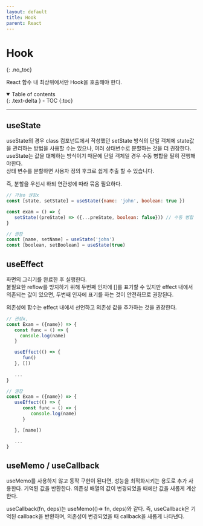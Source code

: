 ```yaml
---
layout: default
title: Hook
parent: React
---
```


# Hook
{: .no_toc}

React 함수 내 최상위에서만 Hook을 호출해야 한다.

<details open markdown="block">
  <summary>
    Table of contents
  </summary>
  {: .text-delta }
- TOC
{:toc}
</details>

---


## useState
useState의 경우 class 컴포넌트에서 작성했던 setState 방식의 단일 객체에 state값을 관리하는 방법을 사용할 수는 있으나, 여러 상태변수로 분할하는 것을 더 권장한다.<br/>
useState는 값을 대체하는 방식이기 때문에 단일 객체일 경우 수동 병합을 필히 진행해야한다.<br/>
상태 변수를 분할하면 사용자 정의 후크로 쉽게 추출 할 수 있습니다.<br/>

즉, 분할을 우선시 하되 연관성에 따라 묶음 필요하다.

```jsx
// 가능o 권장x
const [state, setState] = useState({name: 'john', boolean: true })

const exam = () => {
   setState((preState) => ({...preState, boolean: false})) // 수동 병합
}

// 권장
const [name, setName] = useState('john')
const [boolean, setBoolean] = useState(true)
```

## useEffect
화면의 그리기를 완료한 후 실행한다.<br/>
불필요한 reflow를 방지하기 위해 두번째 인자에 []를 표기할 수 있지만 effect 내에서 의존되는 값이 있으면, 두번째 인자에 표기를 하는 것이 안전하므로 권장된다.

의존성에 함수는 effect 내에서 선언하고 의존성 값을 추가하는 것을 권장한다.
```jsx
// 권장x, 
const Exam = ({name}) => {
   const func = () => {
     console.log(name)
   }

   useEffect(() => {
      fun()
   }, [])
   
   ...
}

// 권장
const Exam = ({name}) => {
   useEffect(() => {
      const func = () => {
         console.log(name)
      }

   }, [name])

   ...
}

```

## useMemo / useCallback
useMemo를 사용하지 않고 동작 구현이 된다면, 성능을 최적화시키는 용도로 추가 사용한다.
기억된 값을 반환한다. 의존성 배열의 값이 변경되었을 때에만 값을 새롭게 계산한다.

useCallback(fn, deps)는 useMemo(()=> fn, deps)와 같다.
즉, useCallback은 기억된 callback을 반환하며, 의존성이 변경되었을 때 callback을 새롭게 나타낸다.